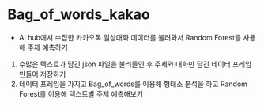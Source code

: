 # Bag_of_words_kakao
- AI hub에서 수집한 카카오톡 일상대화 데이터를 불러와서 Random Forest를 사용해 주제 예측하기

1. 수많은 텍스트가 담긴 json 파일을 불러들인 후 주제와 대화만 담긴 데이터 프레임 만들어 저장하기
2. 데이터 프레임을 가지고 Bag_of_words를 이용해 형태소 분석을 하고 Random Forest를 이용해 텍스트별 주제 예측해보기
